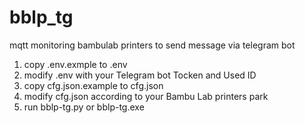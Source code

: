 # bblp_tg
mqtt monitoring bambulab printers to send message via telegram bot

1) copy .env.exmple to .env
2) modify .env with your Telegram bot Tocken and Used ID
3) copy cfg.json.example to cfg.json
4) modify cfg.json according to your Bambu Lab printers park
5) run bblp-tg.py or bblp-tg.exe
